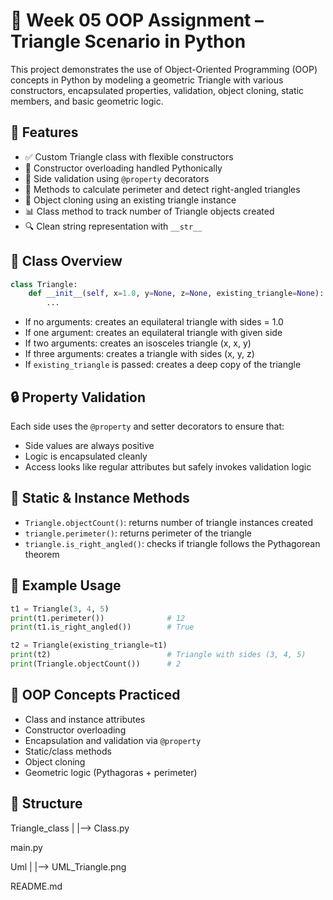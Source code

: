 # 🧮 Week 05 OOP Assignment – Triangle Scenario in Python

This project demonstrates the use of Object-Oriented Programming (OOP) concepts in Python by modeling a geometric Triangle with various constructors, encapsulated properties, validation, object cloning, static members, and basic geometric logic.

## 🚀 Features

- ✅ Custom Triangle class with flexible constructors
- 🔁 Constructor overloading handled Pythonically
- 📏 Side validation using `@property` decorators
- 📐 Methods to calculate perimeter and detect right-angled triangles
- 🧬 Object cloning using an existing triangle instance
- 📊 Class method to track number of Triangle objects created
- 🔍 Clean string representation with `__str__`

## 🧱 Class Overview

```python
class Triangle:
    def __init__(self, x=1.0, y=None, z=None, existing_triangle=None):
        ...
```

- If no arguments: creates an equilateral triangle with sides = 1.0  
- If one argument: creates an equilateral triangle with given side  
- If two arguments: creates an isosceles triangle (x, x, y)  
- If three arguments: creates a triangle with sides (x, y, z)  
- If `existing_triangle` is passed: creates a deep copy of the triangle  

## 🔒 Property Validation

Each side uses the `@property` and setter decorators to ensure that:

- Side values are always positive
- Logic is encapsulated cleanly
- Access looks like regular attributes but safely invokes validation logic

## 🔁 Static & Instance Methods

- `Triangle.objectCount()`: returns number of triangle instances created  
- `triangle.perimeter()`: returns perimeter of the triangle  
- `triangle.is_right_angled()`: checks if triangle follows the Pythagorean theorem  

## 🧪 Example Usage

```python
t1 = Triangle(3, 4, 5)
print(t1.perimeter())              # 12
print(t1.is_right_angled())        # True

t2 = Triangle(existing_triangle=t1)
print(t2)                          # Triangle with sides (3, 4, 5)
print(Triangle.objectCount())      # 2
```

## 🎯 OOP Concepts Practiced

- Class and instance attributes  
- Constructor overloading  
- Encapsulation and validation via `@property`  
- Static/class methods  
- Object cloning  
- Geometric logic (Pythagoras + perimeter)

## 📂 Structure


Triangle_class
    |
    |--> Class.py     

main.py

Uml
|
|--> UML_Triangle.png

README.md       
